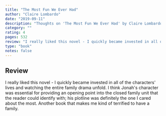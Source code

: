 ```yaml
---
title: "The Most Fun We Ever Had"
author: "Claire Lombardo"
date: "2019-09-11"
description: "Thoughts on 'The Most Fun We Ever Had' by Claire Lombardo."
category: ""
rating: 4
pages: 532
review: "I really liked this novel - I quickly became invested in all of the characters' lives and watching the entire family drama unfold. I think Jonah's character was essential for providing an opening point into the closed family unit that the reader could identify with; his plotline was definitely the one I cared about the most. Another book that makes me kind of terrified to have a family."
type: "book"
notes: false
---
```


## Review

I really liked this novel - I quickly became invested in all of the characters' lives and watching the entire family drama unfold. I think Jonah's character was essential for providing an opening point into the closed family unit that the reader could identify with; his plotline was definitely the one I cared about the most. Another book that makes me kind of terrified to have a family.
